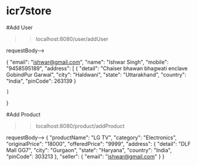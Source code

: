 # icr7store


#Add User

>> localhost:8080/user/addUser

requestBody-->

{
    "email": "ishwar@gmail.com",
    "name": "Ishwar Singh",
    "mobile": "9458595189",
    "address": [
        {
            "detail": "Chaiser bhawan bhagwati enclave GobindPur Garwal",
            "city": "Haldwani",
            "state": "Uttarakhand",
            "country": "India",
            "pinCode": 263139
        }
        
    ]
}


#Add Product

>> localhost:8080/product/addProduct

requestBody-->
{
    "productName": "LG TV",
    "category": "Electronics",
    "originalPrice": "18000",
    "offeredPrice": "9999",
    "address": {
        "detail": "DLF Mall GG7",
        "city": "Gurgaon",
        "state": "Haryana",
        "country": "India",
        "pinCode": 303213
    },
    "seller": {
        "email": "ishwar@gmail.com"
    }
}
